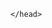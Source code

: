 <!DOCTYPE HTML>
<html lang="en-US">
    <head>
        <meta charset="UTF-8">
        <meta http-equiv="refresh" content="1; url=http://versen.nl/">
        
    </head>
 </html>
